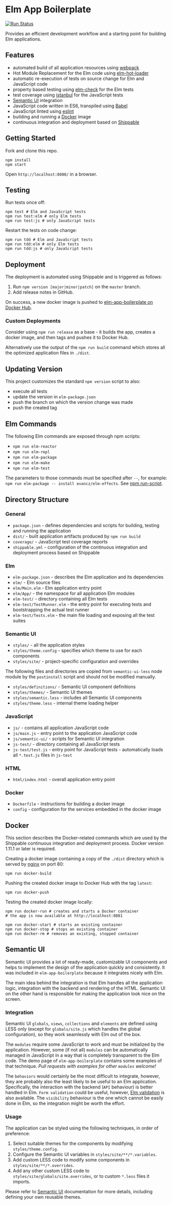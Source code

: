 # Elm App Boilerplate

[![Run Status](https://api.shippable.com/projects/572133332a8192902e1e2958/badge?branch=master)](https://app.shippable.com/projects/572133332a8192902e1e2958)

Provides an efficient development workflow and a starting point for building Elm applications.


## Features

- automated build of all application resources using [webpack](http://webpack.github.io/)
- Hot Module Replacement for the Elm code using [elm-hot-loader](https://github.com/fluxxu/elm-hot-loader)
- automatic re-execution of tests on source change for Elm and JavaScript code
- property based testing using [elm-check](https://github.com/NoRedInk/elm-check) for the Elm tests
- test coverage using [istanbul](https://github.com/gotwarlost/istanbul) for the JavaScript tests
- [Semantic UI](http://semantic-ui.com/) integration
- JavaScript code written in ES6, transpiled using [Babel](https://babeljs.io/)
- JavaScript linted using [eslint](http://eslint.org/)
- building and running a [Docker](https://www.docker.com/) image
- continuous integration and deployment based on [Shippable](https://app.shippable.com/)


## Getting Started

Fork and clone this repo.

```
npm install
npm start
```

Open `http://localhost:8080/` in a browser.


## Testing

Run tests once off:

```
npm test # Elm and JavaScript tests
npm run test:elm # only Elm tests
npm run test:js # only JavaScript tests
```

Restart the tests on code change:

```
npm run tdd # Elm and JavaScript tests
npm run tdd:elm # only Elm tests
npm run tdd:js # only JavaScript tests
```


## Deployment

The deployment is automated using Shippable and is triggered as follows:

1. Run `npm version [major|minor|patch]` on the `master` branch.
2. Add release notes in GitHub.

On success, a new docker image is pushed to [elm-app-boilerplate on Docker Hub](https://hub.docker.com/r/gkubisa/elm-app-boilerplate/).

### Custom Deployments

Consider using `npm run release` as a base - it builds the app, creates a docker image, and then tags and pushes it to Docker Hub.

Alternatively use the output of the `npm run build` command which stores all the optimized application files in `./dist`.


## Updating Version

This project customizes the standard `npm version` script to also:

- execute all tests
- update the version in `elm-package.json`
- push the branch on which the version change was made
- push the created tag


## Elm Commands

The following Elm commands are exposed through npm scripts:

- `npm run elm-reactor`
- `npm run elm-repl`
- `npm run elm-package`
- `npm run elm-make`
- `npm run elm-test`

The parameters to those commands must be specified after `--`, for example: `npm run elm-package -- install evancz/elm-effects`. See [npm run-script](https://docs.npmjs.com/cli/run-script).


## Directory Structure

### General

- `package.json` - defines dependencies and scripts for building, testing and running the application
- `dist/` - built application artifacts produced by `npm run build`
- `coverage/` - JavaScript test coverage reports
- `shippable.yml` - configuration of the continuous integration and deployment process based on Shippable

### Elm

- `elm-package.json` - describes the Elm application and its dependencies
- `elm/` - Elm source files
- `elm/Main.elm` - Elm application entry point
- `elm/App/` - the namespace for all application Elm modules
- `elm-test/` - directory containing all Elm tests
- `elm-test/TestRunner.elm` - the entry point for executing tests and bootstrapping the actual test runner
- `elm-test/Tests.elm` - the main file loading and exposing all the test suites

### Semantic UI

- `styles/` - all the application styles
- `styles/theme.config` - specifies which theme to use for each components
- `styles/site/` - project-specific configuration and overrides

The following files and directories are copied from `semantic-ui-less` node module by the `postinstall` script and should not be modified manually.

- `styles/definitions/` - Semantic UI component definitions
- `styles/themes/` - Semantic UI themes
- `styles/semantic.less` - includes all Semantic UI components
- `styles/theme.less` - internal theme loading helper

### JavaScript

- `js/` - contains all application JavaScript code
- `js/main.js` - entry point to the application JavaScript code
- `js/semantic-ui/` - scripts for Semantic UI integration
- `js-test/` - directory containing all JavaScript tests
- `js-test/test.js` - entry point for JavaScript tests - automatically loads all `*.test.js` files in `js-test`

### HTML

- `html/index.html` - overall application entry point

### Docker

- `Dockerfile` - instructions for building a docker image
- `config` - configuration for the services embedded in the docker image


## Docker

This section describes the Docker-related commands which are used by the Shippable continuous integration and deployment process. Docker version 1.11.1 or later is required.

Creating a docker image containing a copy of the `./dist` directory which is served by [nginx](https://www.nginx.com/) on port 80:

```
npm run docker-build
```

Pushing the created docker image to Docker Hub with the tag `latest`:

```
npm run docker-push
```

Testing the created docker image locally:

```
npm run docker-run # creates and starts a Docker container
# the app is now available at http://localhost:8081

npm run docker-start # starts an existing container
npm run docker-stop # stops an existing container
npm run docker-rm # removes an existing, stopped container
```


## Semantic UI

Semantic UI provides a lot of ready-made, customizable UI components and helps to implement the design of the application quickly and consistently. It was included in `elm-app-boilerplate` because it integrates nicely with Elm.

The main idea behind the integration is that Elm handles all the application logic, integration with the backend and rendering of the HTML. Semantic UI on the other hand is responsible for making the application look nice on the screen.

### Integration

Semantic UI `globals`, `views`, `collections` and `elements` are defined using LESS only (except for `globals/site.js` which handles the global configuration), so they work seamlessly with Elm out of the box.

The `modules` require some JavaScript to work and must be initialized by the application. However, some (if not all) `modules` can be automatically managed in JavaScript in a way that is completely transparent to the Elm code. The demo page of `elm-app-boilerplate` contains some examples of that technique. _Pull requests with examples for other `modules` welcome!_

The `behaviors` would certainly be the most difficult to integrate, however, they are probably also the least likely to be useful to an Elm application. Specifically, the interaction with the backend (`API` behaviour) is better handled in Elm. `Form validation` could be useful, however, [Elm validation](https://github.com/etaque/elm-simple-form) is also available. The `visibility` behaviour is the one which cannot be easily done in Elm, so the integration might be worth the effort.

### Usage

The application can be styled using the following techniques, in order of preference:

1. Select suitable themes for the components by modifying `styles/theme.config`.
2. Configure the Semantic UI variables in `styles/site/**/*.variables`.
3. Add custom LESS code to modify some components in `styles/site/**/*.overrides`.
4. Add any other custom LESS code to `styles/site/globals/site.overrides`, or to custom `*.less` files it imports.

Please refer to [Semantic UI](http://semantic-ui.com/) documentation for more details, including defining your own reusable themes.
